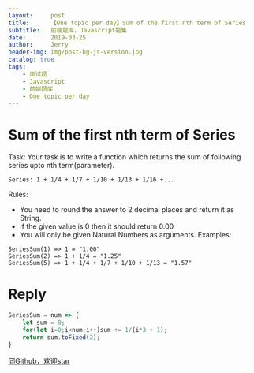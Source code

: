 ```yaml
---
layout:     post
title:      【One topic per day】Sum of the first nth term of Series
subtitle:   前端题库，Javascript题集
date:       2019-03-25
author:     Jerry
header-img: img/post-bg-js-version.jpg
catalog: true
tags:
    - 面试题
    - Javascript
    - 前端题库
    - One topic per day
---
```


# Sum of the first nth term of Series

Task: Your task is to write a function which returns the sum of following series upto nth term(parameter).
```
Series: 1 + 1/4 + 1/7 + 1/10 + 1/13 + 1/16 +...
```
Rules:
- You need to round the answer to 2 decimal places and return it as String.
- If the given value is 0 then it should return 0.00
- You will only be given Natural Numbers as arguments.
Examples:
```
SeriesSum(1) => 1 = "1.00"
SeriesSum(2) => 1 + 1/4 = "1.25"
SeriesSum(5) => 1 + 1/4 + 1/7 + 1/10 + 1/13 = "1.57"
```

# Reply
```js
SeriesSum = num => {
    let sum = 0;
    for(let i=0;i<num;i++)sum += 1/(i*3 + 1);
    return sum.toFixed(2);
}
```



[同Github，欢迎star](https://github.com/xiqe/code-train/blob/master/javascript/Sum%20of%20the%20first%20nth%20term%20of%20Series.md)
